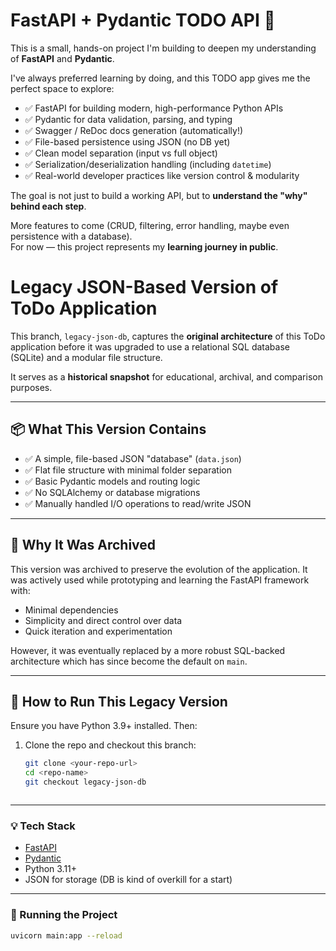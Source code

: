 # FastAPI + Pydantic TODO API 📝

This is a small, hands-on project I'm building to deepen my understanding of **FastAPI** and **Pydantic**.

I've always preferred learning by doing, and this TODO app gives me the perfect space to explore:

- ✅ FastAPI for building modern, high-performance Python APIs
- ✅ Pydantic for data validation, parsing, and typing
- ✅ Swagger / ReDoc docs generation (automatically!)
- ✅ File-based persistence using JSON (no DB yet)
- ✅ Clean model separation (input vs full object)
- ✅ Serialization/deserialization handling (including `datetime`)
- ✅ Real-world developer practices like version control & modularity

The goal is not just to build a working API, but to **understand the "why" behind each step**.

More features to come (CRUD, filtering, error handling, maybe even persistence with a database).  
For now — this project represents my **learning journey in public**.

# Legacy JSON-Based Version of ToDo Application

This branch, `legacy-json-db`, captures the **original architecture** of this ToDo application before it was upgraded to use a relational SQL database (SQLite) and a modular file structure.

It serves as a **historical snapshot** for educational, archival, and comparison purposes.

---

## 📦 What This Version Contains

- ✅ A simple, file-based JSON "database" (`data.json`)
- ✅ Flat file structure with minimal folder separation
- ✅ Basic Pydantic models and routing logic
- ✅ No SQLAlchemy or database migrations
- ✅ Manually handled I/O operations to read/write JSON

---

## 🔄 Why It Was Archived

This version was archived to preserve the evolution of the application. It was actively used while prototyping and learning the FastAPI framework with:

- Minimal dependencies
- Simplicity and direct control over data
- Quick iteration and experimentation

However, it was eventually replaced by a more robust SQL-backed architecture which has since become the default on `main`.

---

## 🚀 How to Run This Legacy Version

Ensure you have Python 3.9+ installed. Then:

1. Clone the repo and checkout this branch:
   ```bash
   git clone <your-repo-url>
   cd <repo-name>
   git checkout legacy-json-db



---

### 💡 Tech Stack

- [FastAPI](https://fastapi.tiangolo.com/)
- [Pydantic](https://docs.pydantic.dev/)
- Python 3.11+
- JSON for storage (DB is kind of overkill for a start)

---

### 🚀 Running the Project

```bash
uvicorn main:app --reload
